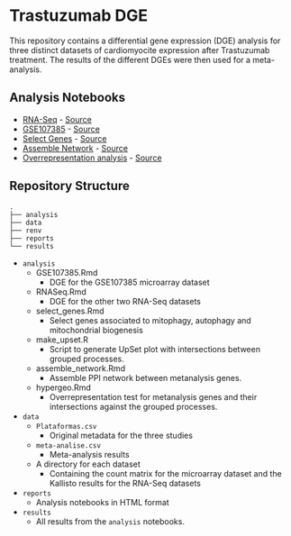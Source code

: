 # Trastuzumab DGE

This repository contains a differential gene expression (DGE) analysis for three distinct datasets
of cardiomyocite expression after Trastuzumab treatment.
The results of the different DGEs were then used for a meta-analysis.

## Analysis Notebooks

- [RNA-Seq](./reports/RNASeq.html) - [Source](./analysis/RNASeq.Rmd)
- [GSE107385](./reports/GSE107385.html) - [Source](./analysis/GSE107385.Rmd)
- [Select Genes](./reports/select_genes.html) - [Source](./analysis/select_genes.Rmd)
- [Assemble Network](./reports/assemble_network.html) - [Source](./analysis/assemble_network.Rmd)
- [Overrepresentation analysis](./reports/hypergeo.html) - [Source](./analysis/hypergeo.Rmd)

## Repository Structure

```
.
├── analysis
├── data
├── renv
├── reports
└── results
```

- `analysis`
  - GSE107385.Rmd
    - DGE for the GSE107385 microarray dataset
  - RNASeq.Rmd
    - DGE for the other two RNA-Seq datasets
  - select_genes.Rmd
    - Select genes associated to mitophagy, autophagy and mitochondrial biogenesis
  - make_upset.R
    - Script to generate UpSet plot with intersections between grouped processes.
  - assemble_network.Rmd
    - Assemble PPI network between metanalysis genes.
  - hypergeo.Rmd
    - Overrepresentation test for metanalysis genes and their intersections against
    the grouped processes.
- `data`
  - `Plataformas.csv`
    - Original metadata for the three studies
  - `meta-analise.csv`
    - Meta-analysis results
  - A directory for each dataset
    - Containing the count matrix for the microarray dataset and the Kallisto results for the RNA-Seq datasets
- `reports`
  - Analysis notebooks in HTML format
- `results`
  - All results from the `analysis` notebooks.
